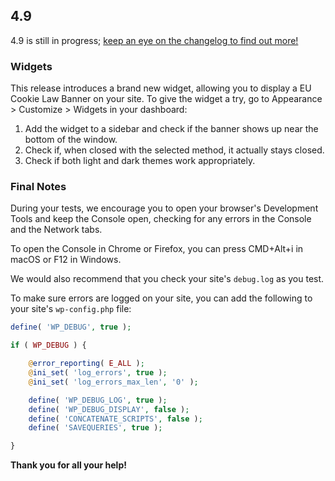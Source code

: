## 4.9

4.9 is still in progress; [keep an eye on the changelog to find out more!](https://github.com/Automattic/jetpack/pull/6949)

### Widgets

This release introduces a brand new widget, allowing you to display a EU Cookie Law Banner on your site. To give the widget a try, go to Appearance > Customize > Widgets in your dashboard:

1. Add the widget to a sidebar and check if the banner shows up near the bottom of the window.
2. Check if, when closed with the selected method, it actually stays closed.
3. Check if both light and dark themes work appropriately.

### Final Notes

During your tests, we encourage you to open your browser's Development Tools and keep the Console open, checking for any errors in the Console and the Network tabs.

To open the Console in Chrome or Firefox, you can press CMD+Alt+i in macOS or F12 in Windows.

We would also recommend that you check your site's `debug.log` as you test.

To make sure errors are logged on your site, you can add the following to your site's `wp-config.php` file:

```php
define( 'WP_DEBUG', true );

if ( WP_DEBUG ) {

	@error_reporting( E_ALL );
	@ini_set( 'log_errors', true );
	@ini_set( 'log_errors_max_len', '0' );

	define( 'WP_DEBUG_LOG', true );
	define( 'WP_DEBUG_DISPLAY', false );
	define( 'CONCATENATE_SCRIPTS', false );
	define( 'SAVEQUERIES', true );

}
```

**Thank you for all your help!**
